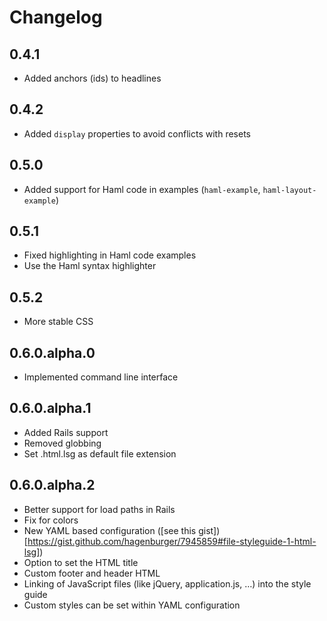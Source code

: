 # Changelog

## 0.4.1

* Added anchors (ids) to headlines

## 0.4.2

* Added `display` properties to avoid conflicts with resets

## 0.5.0

* Added support for Haml code in examples (`haml-example`,
  `haml-layout-example`)

## 0.5.1

* Fixed highlighting in Haml code examples
* Use the Haml syntax highlighter

## 0.5.2

* More stable CSS

## 0.6.0.alpha.0

* Implemented command line interface

## 0.6.0.alpha.1

* Added Rails support
* Removed globbing
* Set .html.lsg as default file extension

## 0.6.0.alpha.2

* Better support for load paths in Rails
* Fix for colors
* New YAML based configuration
  ([see this gist])[https://gist.github.com/hagenburger/7945859#file-styleguide-1-html-lsg])
* Option to set the HTML title
* Custom footer and header HTML
* Linking of JavaScript files (like jQuery, application.js, …) into the
  style guide
* Custom styles can be set within YAML configuration


